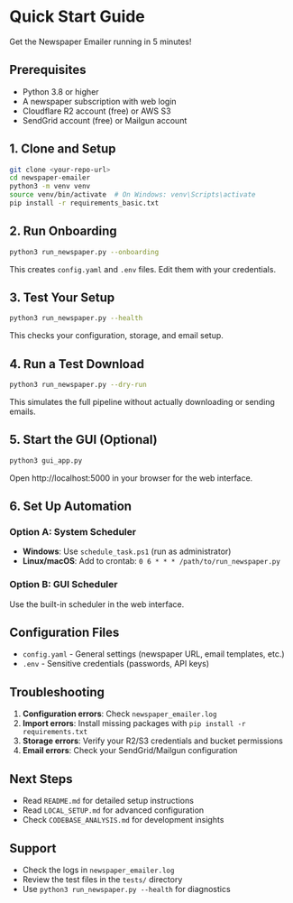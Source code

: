 # Quick Start Guide

Get the Newspaper Emailer running in 5 minutes!

## Prerequisites

- Python 3.8 or higher
- A newspaper subscription with web login
- Cloudflare R2 account (free) or AWS S3
- SendGrid account (free) or Mailgun account

## 1. Clone and Setup

```bash
git clone <your-repo-url>
cd newspaper-emailer
python3 -m venv venv
source venv/bin/activate  # On Windows: venv\Scripts\activate
pip install -r requirements_basic.txt
```

## 2. Run Onboarding

```bash
python3 run_newspaper.py --onboarding
```

This creates `config.yaml` and `.env` files. Edit them with your credentials.

## 3. Test Your Setup

```bash
python3 run_newspaper.py --health
```

This checks your configuration, storage, and email setup.

## 4. Run a Test Download

```bash
python3 run_newspaper.py --dry-run
```

This simulates the full pipeline without actually downloading or sending emails.

## 5. Start the GUI (Optional)

```bash
python3 gui_app.py
```

Open http://localhost:5000 in your browser for the web interface.

## 6. Set Up Automation

### Option A: System Scheduler
- **Windows**: Use `schedule_task.ps1` (run as administrator)
- **Linux/macOS**: Add to crontab: `0 6 * * * /path/to/run_newspaper.py`

### Option B: GUI Scheduler
Use the built-in scheduler in the web interface.

## Configuration Files

- `config.yaml` - General settings (newspaper URL, email templates, etc.)
- `.env` - Sensitive credentials (passwords, API keys)

## Troubleshooting

1. **Configuration errors**: Check `newspaper_emailer.log`
2. **Import errors**: Install missing packages with `pip install -r requirements.txt`
3. **Storage errors**: Verify your R2/S3 credentials and bucket permissions
4. **Email errors**: Check your SendGrid/Mailgun configuration

## Next Steps

- Read `README.md` for detailed setup instructions
- Read `LOCAL_SETUP.md` for advanced configuration
- Check `CODEBASE_ANALYSIS.md` for development insights

## Support

- Check the logs in `newspaper_emailer.log`
- Review the test files in the `tests/` directory
- Use `python3 run_newspaper.py --health` for diagnostics